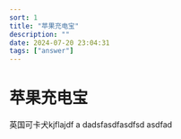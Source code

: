 ```yaml
---
sort: 1
title: "苹果充电宝"
description: ""
date: 2024-07-20 23:04:31
tags: ["answer"]
---
```



# 苹果充电宝

英国可卡犬kjflajdf a
dadsfasdfasdfsd
asdfad
